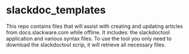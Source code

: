 slackdoc_templates
==================

This repo contains files that will assist with creating and updating articles from docs.slackware.com while offline. 
It includes: the slackdoctool application and various syntax files. To use the tool you only need to download the slackdoctool scrip, it will retrieve all necessary files.
